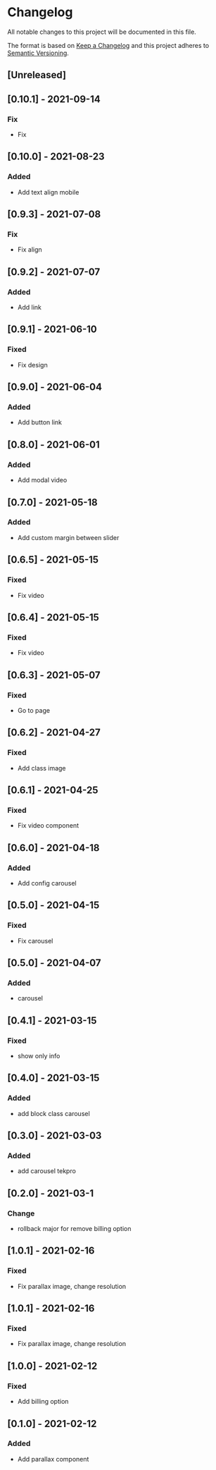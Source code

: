 # Changelog

All notable changes to this project will be documented in this file.

The format is based on [Keep a Changelog](http://keepachangelog.com/en/1.0.0/)
and this project adheres to [Semantic Versioning](http://semver.org/spec/v2.0.0.html).

## [Unreleased]


## [0.10.1] - 2021-09-14
### Fix
- Fix

## [0.10.0] - 2021-08-23
### Added
- Add text align mobile

## [0.9.3] - 2021-07-08
### Fix
- Fix align

## [0.9.2] - 2021-07-07
### Added
- Add link

## [0.9.1] - 2021-06-10
### Fixed
- Fix design

## [0.9.0] - 2021-06-04
### Added
- Add button link


## [0.8.0] - 2021-06-01
### Added
- Add modal video

## [0.7.0] - 2021-05-18
### Added
- Add custom margin between slider

## [0.6.5] - 2021-05-15
### Fixed
- Fix video

## [0.6.4] - 2021-05-15
### Fixed
- Fix video

## [0.6.3] - 2021-05-07
### Fixed
- Go to page

## [0.6.2] - 2021-04-27
### Fixed
- Add class image

## [0.6.1] - 2021-04-25
### Fixed
- Fix video component

## [0.6.0] - 2021-04-18
### Added
- Add config carousel


## [0.5.0] - 2021-04-15
### Fixed
- Fix carousel

## [0.5.0] - 2021-04-07
### Added
- carousel

## [0.4.1] - 2021-03-15
### Fixed
- show only info

## [0.4.0] - 2021-03-15
### Added
- add block class carousel

## [0.3.0] - 2021-03-03
### Added
- add carousel tekpro

## [0.2.0] - 2021-03-1
### Change
- rollback major for remove billing option

## [1.0.1] - 2021-02-16
### Fixed
- Fix parallax image, change resolution

## [1.0.1] - 2021-02-16
### Fixed
- Fix parallax image, change resolution

## [1.0.0] - 2021-02-12
### Fixed
- Add billing option

## [0.1.0] - 2021-02-12
### Added
- Add parallax component
